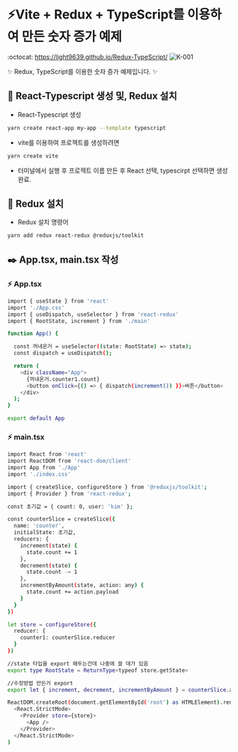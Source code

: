 # ⚡Vite + Redux + TypeScript를 이용하여 만든 숫자 증가 예제

:octocat: https://light9639.github.io/Redux-TypeScript/
![K-001](https://user-images.githubusercontent.com/95972251/201255285-df399ac8-54f4-4c3b-ac02-8a74c542581d.png)

:sparkles: Redux, TypeScript를 이용한 숫자 증가 예제입니다. :sparkles:

## :tada: React-Typescript 생성 및, Redux 설치
- React-Typescript 생성
```bash
yarn create react-app my-app --template typescript
```

- vite를 이용하여 프로젝트를 생성하려면

```bash
yarn create vite
```
- 터미널에서 실행 후 프로젝트 이름 만든 후 React 선택, typescirpt 선택하면 생성 완료.

## 🚝 Redux 설치
- Redux 설치 명령어
```bash
yarn add redux react-redux @reduxjs/toolkit 
```

## ✒️ App.tsx, main.tsx 작성
### :zap: App.tsx
```bash
import { useState } from 'react'
import './App.css'
import { useDispatch, useSelector } from 'react-redux'
import { RootState, increment } from './main'

function App() {

  const 꺼내온거 = useSelector((state: RootState) => state);
  const dispatch = useDispatch();

  return (
    <div className="App">
      {꺼내온거.counter1.count}
      <button onClick={() => { dispatch(increment()) }}>버튼</button>
    </div>
  );
}

export default App
```
### :zap: main.tsx
```bash
import React from 'react'
import ReactDOM from 'react-dom/client'
import App from './App'
import './index.css'

import { createSlice, configureStore } from '@reduxjs/toolkit';
import { Provider } from 'react-redux';

const 초기값 = { count: 0, user: 'kim' };

const counterSlice = createSlice({
  name: 'counter',
  initialState: 초기값,
  reducers: {
    increment(state) {
      state.count += 1
    },
    decrement(state) {
      state.count -= 1
    },
    incrementByAmount(state, action: any) {
      state.count += action.payload
    }
  }
})

let store = configureStore({
  reducer: {
    counter1: counterSlice.reducer
  }
})

//state 타입을 export 해두는건데 나중에 쓸 데가 있음
export type RootState = ReturnType<typeof store.getState>

//수정방법 만든거 export
export let { increment, decrement, incrementByAmount } = counterSlice.actions

ReactDOM.createRoot(document.getElementById('root') as HTMLElement).render(
  <React.StrictMode>
    <Provider store={store}>
      <App />
    </Provider>
  </React.StrictMode>
)
```
